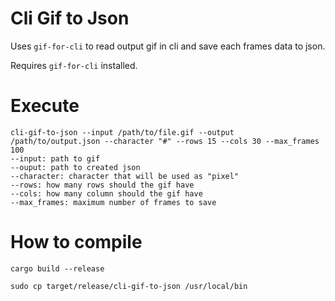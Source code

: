 # Cli Gif to Json
Uses `gif-for-cli` to read output gif in cli and save each frames data to json.

Requires `gif-for-cli` installed.

# Execute
```
cli-gif-to-json --input /path/to/file.gif --output /path/to/output.json --character "#" --rows 15 --cols 30 --max_frames 100
--input: path to gif
--ouput: path to created json
--character: character that will be used as "pixel"
--rows: how many rows should the gif have
--cols: how many column should the gif have
--max_frames: maximum number of frames to save
```

# How to compile
```
cargo build --release

sudo cp target/release/cli-gif-to-json /usr/local/bin
```

